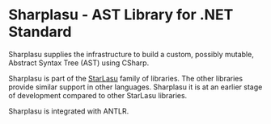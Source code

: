 # Sharplasu - AST Library for .NET Standard

Sharplasu supplies the infrastructure to build a custom, possibly mutable, Abstract Syntax Tree (AST) using CSharp.

Sharplasu is part of the [StarLasu](https://github.com/Strumenta/StarLasu) family of libraries. The other libraries provide similar support in other languages. Sharplasu it is at an earlier stage of development compared to other StarLasu libraries.

Sharplasu is integrated with ANTLR.